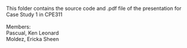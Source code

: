 This folder contains the source code and .pdf file of the presentation for Case Study 1 in CPE311</br>
<br>Members:</br>
Pascual, Ken Leonard</br>
Moldez, Ericka Sheen
